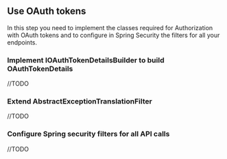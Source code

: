 Use OAuth tokens
---

In this step you need to implement the classes required for Authorization with OAuth tokens and to configure in Spring Security the filters for all your endpoints.

### Implement IOAuthTokenDetailsBuilder to build OAuthTokenDetails

//TODO

### Extend AbstractExceptionTranslationFilter

//TODO

### Configure Spring security filters for all API calls

//TODO
